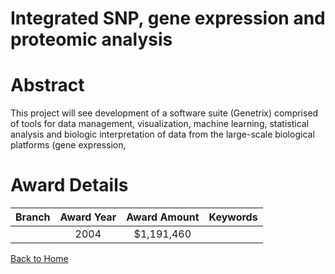 
Integrated SNP, gene expression and proteomic analysis
======================================================

# Abstract


This project will see development of a software suite (Genetrix) comprised of tools for data management, visualization, machine learning, statistical analysis and biologic interpretation of data from the large-scale biological platforms (gene expression,  

# Award Details

|Branch|Award Year|Award Amount|Keywords|
| :---: | :---: | :---: | :---: |
||2004|$1,191,460||
  
  


[Back to Home](https://github.com/chrischow/dod_sbir_awards/DJ/#1823)
